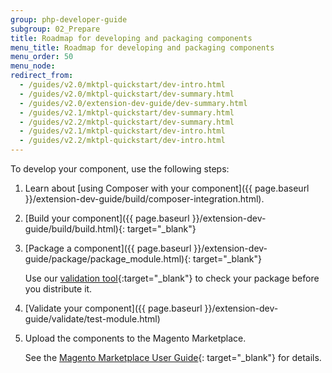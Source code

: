 ```yaml
---
group: php-developer-guide
subgroup: 02_Prepare
title: Roadmap for developing and packaging components
menu_title: Roadmap for developing and packaging components
menu_order: 50
menu_node:
redirect_from:
  - /guides/v2.0/mktpl-quickstart/dev-intro.html
  - /guides/v2.0/mktpl-quickstart/dev-summary.html
  - /guides/v2.0/extension-dev-guide/dev-summary.html
  - /guides/v2.1/mktpl-quickstart/dev-summary.html
  - /guides/v2.2/mktpl-quickstart/dev-summary.html
  - /guides/v2.1/mktpl-quickstart/dev-intro.html
  - /guides/v2.2/mktpl-quickstart/dev-intro.html
---
```


To develop your component, use the following steps:

1.	Learn about [using Composer with your component]({{ page.baseurl }}/extension-dev-guide/build/composer-integration.html).
2.	[Build your component]({{ page.baseurl }}/extension-dev-guide/build/build.html){: target="_blank"}
3.	[Package a component]({{ page.baseurl }}/extension-dev-guide/package/package_module.html){: target="_blank"}

	Use our [validation tool](https://github.com/magento/marketplace-tools){:target="_blank"} to check your package before you distribute it.

4.	[Validate your component]({{ page.baseurl }}/extension-dev-guide/validate/test-module.html)
4.	Upload the components to the Magento Marketplace.

	See the [Magento Marketplace User Guide](http://docs.magento.com/marketplace/user_guide/getting-started.html){: target="_blank"} for details.
